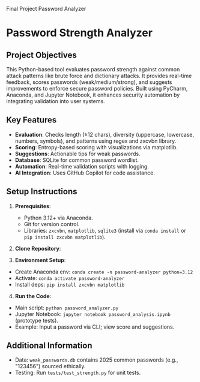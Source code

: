 Final Project Password Analyzer
# Password Strength Analyzer

## Project Objectives
This Python-based tool evaluates password strength against common attack patterns like brute force and dictionary attacks. It provides real-time feedback, scores passwords (weak/medium/strong), and suggests improvements to enforce secure password policies. Built using PyCharm, Anaconda, and Jupyter Notebook, it enhances security automation by integrating validation into user systems.

## Key Features
- **Evaluation**: Checks length (≥12 chars), diversity (uppercase, lowercase, numbers, symbols), and patterns using regex and zxcvbn library.
- **Scoring**: Entropy-based scoring with visualizations via matplotlib.
- **Suggestions**: Actionable tips for weak passwords.
- **Database**: SQLite for common password wordlist.
- **Automation**: Real-time validation scripts with logging.
- **AI Integration**: Uses GitHub Copilot for code assistance.

## Setup Instructions
1. **Prerequisites**:
   - Python 3.12+ via Anaconda.
   - Git for version control.
   - Libraries: `zxcvbn`, `matplotlib`, `sqlite3` (install via `conda install` or `pip install zxcvbn matplotlib`).

2. **Clone Repository**:
3. **Environment Setup**:
- Create Anaconda env: `conda create -n password-analyzer python=3.12`
- Activate: `conda activate password-analyzer`
- Install deps: `pip install zxcvbn matplotlib`

4. **Run the Code**:
- Main script: `python password_analyzer.py`
- Jupyter Notebook: `jupyter notebook password_analysis.ipynb` (prototype tests).
- Example: Input a password via CLI; view score and suggestions.

## Additional Information
- Data: `weak_passwords.db` contains 2025 common passwords (e.g., "123456") sourced ethically.
- Testing: Run `tests/test_strength.py` for unit tests.

